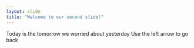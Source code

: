 ```yaml
---
layout: slide
title: "Welcome to our second slide!"
---
```

Today is the tomorrow we worried about yesterday
Use the left arrow to go back
